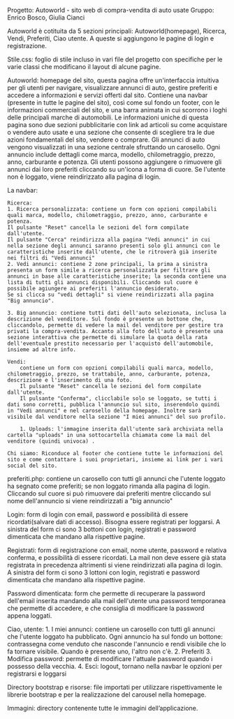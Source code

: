 Progetto: Autoworld - sito web di compra-vendita di auto usate
Gruppo: Enrico Bosco, Giulia Cianci

Autoworld è cotituita da 5 sezioni principali: Autoworld(homepage), Ricerca, Vendi, Preferiti, Ciao utente. A queste si aggiungono le pagine di login e registrazione.

Stile.css: foglio di stile incluso in vari file del progetto con specifiche per le varie classi che modificano il layout di alcune pagine.

Autoworld: homepage del sito, questa pagina offre un'interfaccia intuitiva per gli utenti per navigare, visualizzare annunci di auto, gestire preferiti e accedere a informazioni e servizi offerti dal sito.
Contiene una navbar (presente in tutte le pagine del sito), così come sul fondo un footer, con le informazioni commerciali del sito, e una barra animata in cui scorrono i loghi delle principali marche di automobili.
Le informazioni uniche di questa pagina sono due sezioni pubblicitarie con link ad articoli su come acquistare o vendere auto usate e una sezione che consente di scegliere tra le due azioni fondamentali del sito, vendere o comprare.
Gli annunci di auto vengono visualizzati in una sezione centrale sfruttando un carosello.
Ogni annuncio include dettagli come marca, modello, chilometraggio, prezzo, anno, carburante e potenza.
Gli utenti possono aggiungere o rimuovere gli annunci dai loro preferiti cliccando su un'icona a forma di cuore. Se l'utente non è loggato, viene reindirizzato alla pagina di login.

La navbar:

    Ricerca:
    1. Ricerca personalizzata: contiene un form con opzioni compilabili quali marca, modello, chilometraggio, prezzo, anno, carburante e potenza.
    Il pulsante "Reset" cancella le sezioni del form compilate dall'utente.
    Il pulsante "Cerca" reindirizza alla pagina "Vedi annunci" in cui nella sezione degli annunci saranno presenti solo gli annunci con le caratteristiche inserite dall'utente, che le ritroverà già inserite nei filtri di "Vedi annunci"
    2. Vedi annunci: contiene 2 zone principali, la prima a sinistra presenta un form simile a ricerca personalizzata per filtrare gli annunci in base alle caratteristiche inserite; la seconda contiene una lista di tutti gli annunci disponibili. Cliccando sul cuore è possibile agiungere ai preferiti l'annuncio desiderato. 
    Se si clicca su "vedi dettagli" si viene reindirizzati alla pagina "Big annuncio".

    3. Big annuncio: contiene tutti dati dell'auto selezionata, inclusa la descrizione del venditore. Sul fondo è presente un bottone che, cliccandolo, permette di vedere la mail del venditore per gestire tra privati la compra-vendita. Accanto alla foto dell'auto è presente una sezione interattiva che permette di simulare la quota della rata dell'eventuale prestito necessario per l'acquisto dell'automobile, insieme ad altre info.

    Vendi: 
        contiene un form con opzioni compilabili quali marca, modello, chilometraggio, prezzo, se trattabile, anno, carburante, potenza, descrizione e l'inserimento di una foto.
        Il pulsante "Reset" cancella le sezioni del form compilate dall'utente.
        Il pulsante "Conferma", clicclabile solo se loggato, se tutti i dati sono corretti, pubblica l'annuncio sul sito, inserendolo quindi in "Vedi annunci" e nel carosello della homepage. Inoltre sarà visibile dal venditore nella sezione "I miei annunci" del suo profilo.

        1. Uploads: l'immagine inserita dall'utente sarà archiviata nella cartella "uploads" in una sottocartella chiamata come la mail del venditore (quindi univoca) .

    Chi siamo: Riconduce al footer che contiene tutte le informazioni del sito e come contattare i suoi proprietari, insieme ai link per i vari social del sito.

preferiti.php: contiene un carosello con tutti gli annunci che l'utente loggato ha segnato come preferiti; se non loggato rimanda alla pagina di login. Cliccando sul cuore si può rimuovere dai preferiti mentre cliccando sul nome dell'annuncio si viene reindirizzati a "big annuncio"

Login: form di login con email, password e possibilità di essere ricordati(salvare dati di accesso). Bisogna essere registrati per loggarsi. A sinistra del form ci sono 3 bottoni con login, registrati e password dimenticata che mandano alla rispettive pagine.

Registrati: form di registrazione con email, nome utente, password e relativa conferma, e possibilità di essere ricordati. La mail non deve essere già stata registrata in precedenza altrimenti si viene reindirizzati alla pagina di login. A sinistra del form ci sono 3 lottoni con login, registrati e password dimenticata che mandano alla rispettive pagine.

Password dimenticata: form che permette di recuperare la password dell'email inserita mandando alla mail dell'utente una password temporanea che permette di accedere, e che consiglia di modificare la password appena loggati.

Ciao, utente:
    1. I miei annunci: contiene un carosello con tutti gli annunci che l'utente loggato ha pubblicato. Ogni annuncio ha sul fondo un bottone: contrassegna come venduto che nasconde l'annuncio e rendi visibile che lo fa tornare visibile. Quando è presente uno, l'altro non c'è.
    2. Preferiti
    3. Modifica password: permette di modificare l'attuale password quando i possesso della vecchia.
    4. Esci: logout, tornano nella navbar le opzioni per registrarsi e loggarsi



Directory bootstrap e risorse: file importati per utilizzare rispettivamente le librerie bootstrap e per la realizzazione del carousel nella homepage.

Immagini: directory contenente tutte le immagini dell’applicazione.
